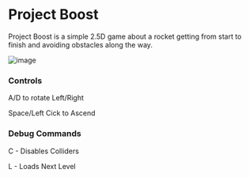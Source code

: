 # Project Boost

Project Boost is a simple 2.5D game about a rocket getting from start to finish and avoiding obstacles along the way.


![image](https://github.com/user-attachments/assets/41e4baa3-deb0-4abc-975b-96017d40b759)




### Controls

A/D to rotate Left/Right

Space/Left Cick to Ascend

### Debug Commands
C - Disables Colliders

L - Loads Next Level
